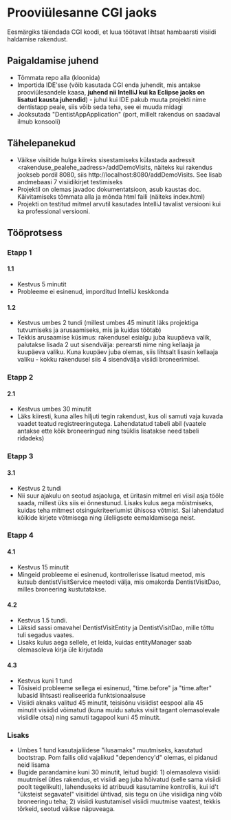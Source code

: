 # Prooviülesanne CGI jaoks
Eesmärgiks täiendada CGI koodi, et luua töötavat lihtsat hambaarsti visiidi haldamise rakendust.


## Paigaldamise juhend

* Tõmmata repo alla (kloonida)
* Importida IDE'sse (võib kasutada CGI enda juhendit, mis antakse prooviülesandele kaasa, **juhend nii IntelliJ kui ka Eclipse jaoks on lisatud kausta juhendid**) - juhul kui IDE pakub muuta projekti nime dentistapp peale, siis võib seda teha, see ei muuda midagi
* Jooksutada "DentistAppApplication" (port, millelt rakendus on saadaval ilmub konsooli)

## Tähelepanekud

* Väikse visiitide hulga kiireks sisestamiseks külastada aadressit <rakenduse_pealehe_aadress>/addDemoVisits, näiteks kui rakendus jookseb pordil 8080, siis http://localhost:8080/addDemoVisits.
See lisab andmebaasi 7 visiidikirjet testimiseks
* Projektil on olemas javadoc dokumentatsioon, asub kaustas doc. Käivitamiseks tõmmata alla ja mõnda html faili (näiteks index.html)
* Projekti on testitud mitmel arvutil kasutades IntelliJ tavalist versiooni kui ka professional versiooni.

## Tööprotsess

### Etapp 1
#### 1.1
* Kestvus 5 minutit
* Probleeme ei esinenud, imporditud IntelliJ keskkonda

#### 1.2
* Kestvus umbes 2 tundi (millest umbes 45 minutit läks projektiga tutvumiseks ja arusaamiseks, mis ja kuidas töötab)
* Tekkis arusaamise küsimus: rakendusel esialgu juba kuupäeva valik, palutakse lisada 2 uut sisendvälja: perearsti nime ning kellaaja ja kuupäeva valiku.
Kuna kuupäev juba olemas, siis lihtsalt lisasin kellaaja valiku - kokku rakendusel siis 4 sisendvälja visiidi broneerimisel.

### Etapp 2
#### 2.1
* Kestvus umbes 30 minutit
* Läks kiiresti, kuna alles hiljuti tegin rakendust, kus oli samuti vaja kuvada vaadet teatud registreeringutega. Lahendatatud tabeli abil
(vaatele antakse ette kõik broneeringud ning tsüklis lisatakse need tabeli ridadeks)

### Etapp 3
#### 3.1 
* Kestvus 2 tundi
* Nii suur ajakulu on seotud asjaoluga, et üritasin mitmel eri viisil asja tööle saada, millest üks siis ei õnnestunud. Lisaks kulus aega mõistmiseks,
kuidas teha mitmest otsingukriteeriumist ühisosa võtmist. Sai lahendatud kõikide kirjete võtmisega ning üleliigsete eemaldamisega neist.

### Etapp 4
#### 4.1
* Kestvus 15 minutit
* Mingeid probleeme ei esinenud, kontrollerisse lisatud meetod, mis kutsub dentistVisitService meetodi välja, mis omakorda DentistVisitDao,
milles broneering kustutatakse.

#### 4.2
* Kestvus 1.5 tundi. 
* Läksid sassi omavahel DentistVisitEntity ja DentistVisitDao, mille tõttu tuli segadus vaates.
* Lisaks kulus aega sellele, et leida, kuidas entityManager saab olemasoleva kirja üle kirjutada

#### 4.3
* Kestvus kuni 1 tund
* Tõsiseid probleeme sellega ei esinenud, "time.before" ja "time.after" lubasid lihtsasti realiseerida funktsionaalsuse
* Visiidi aknaks valitud 45 minutit, teisisõnu visiidist eespool alla 45 minutit visiidid võimatud (kuna muidu satuks visiit tagant olemasolevale
visiidile otsa) ning samuti tagapool kuni 45 minutit.

### Lisaks
* Umbes 1 tund kasutajaliidese "ilusamaks" muutmiseks, kasutatud bootstrap. Pom failis olid vajalikud "dependency'd" olemas, ei pidanud neid lisama
* Bugide parandamine kuni 30 minutit, leitud bugid: 1) olemasoleva visiidi muutmisel ütles rakendus, et visiidi aeg juba hõivatud (selle sama visiidi poolt 
tegelikult), lahenduseks id atribuudi kasutamine kontrollis, kui id't "üksteist segavatel" visiitidel ühtivad, siis tegu on ühe visiidiga ning võib broneeringu teha; 2) visiidi kustutamisel visiidi muutmise vaatest, tekkis tõrkeid, seotud väikse näpuveaga.
